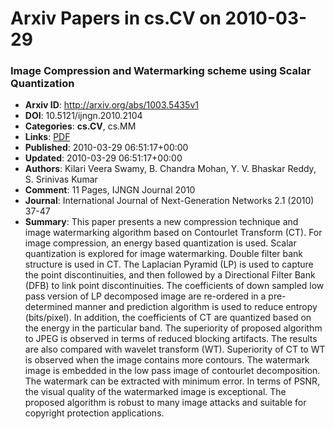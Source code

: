 # Arxiv Papers in cs.CV on 2010-03-29
### Image Compression and Watermarking scheme using Scalar Quantization
- **Arxiv ID**: http://arxiv.org/abs/1003.5435v1
- **DOI**: 10.5121/ijngn.2010.2104
- **Categories**: **cs.CV**, cs.MM
- **Links**: [PDF](http://arxiv.org/pdf/1003.5435v1)
- **Published**: 2010-03-29 06:51:17+00:00
- **Updated**: 2010-03-29 06:51:17+00:00
- **Authors**: Kilari Veera Swamy, B. Chandra Mohan, Y. V. Bhaskar Reddy, S. Srinivas Kumar
- **Comment**: 11 Pages, IJNGN Journal 2010
- **Journal**: International Journal of Next-Generation Networks 2.1 (2010) 37-47
- **Summary**: This paper presents a new compression technique and image watermarking algorithm based on Contourlet Transform (CT). For image compression, an energy based quantization is used. Scalar quantization is explored for image watermarking. Double filter bank structure is used in CT. The Laplacian Pyramid (LP) is used to capture the point discontinuities, and then followed by a Directional Filter Bank (DFB) to link point discontinuities. The coefficients of down sampled low pass version of LP decomposed image are re-ordered in a pre-determined manner and prediction algorithm is used to reduce entropy (bits/pixel). In addition, the coefficients of CT are quantized based on the energy in the particular band. The superiority of proposed algorithm to JPEG is observed in terms of reduced blocking artifacts. The results are also compared with wavelet transform (WT). Superiority of CT to WT is observed when the image contains more contours. The watermark image is embedded in the low pass image of contourlet decomposition. The watermark can be extracted with minimum error. In terms of PSNR, the visual quality of the watermarked image is exceptional. The proposed algorithm is robust to many image attacks and suitable for copyright protection applications.



